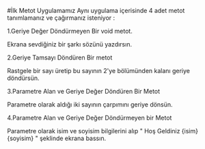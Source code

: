 #İlk Metot Uygulamamız
Aynı uygulama içerisinde 4 adet metot tanımlamanız ve çağırmanız isteniyor :

1.Geriye Değer Döndürmeyen Bir void metot.

Ekrana sevdiğiniz bir şarkı sözünü yazdırsın. 

2.Geriye Tamsayı Döndüren Bir metot

Rastgele bir sayı üretip bu sayının 2'ye bölümünden kalanı geriye döndürsün.

3.Parametre Alan ve Geriye Değer Döndüren Bir Metot

Parametre olarak aldığı iki sayının çarpımını geriye dönsün.

4.Parametre Alan ve Geriye Değer Döndürmeyen bir Metot

Parametre olarak isim ve soyisim bilgilerini alıp " Hoş Geldiniz {isim} {soyisim} " şeklinde ekrana bassın.
